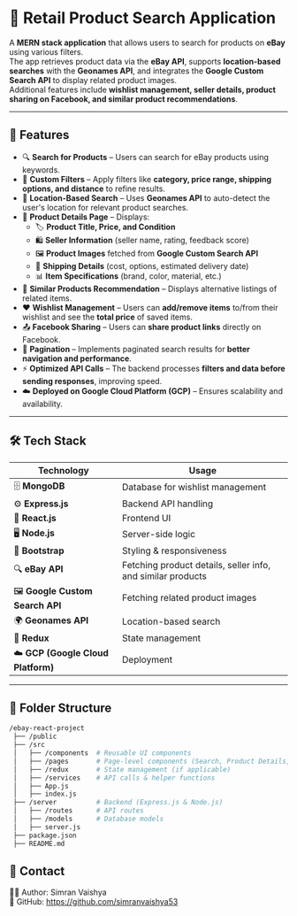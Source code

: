 # 🛒 Retail Product Search Application

A **MERN stack application** that allows users to search for products on **eBay** using various filters.  
The app retrieves product data via the **eBay API**, supports **location-based searches** with the **Geonames API**, and integrates the **Google Custom Search API** to display related product images.  
Additional features include **wishlist management, seller details, product sharing on Facebook, and similar product recommendations**.  

---

## 🚀 Features  

- 🔍 **Search for Products** – Users can search for eBay products using keywords.  
- 🎯 **Custom Filters** – Apply filters like **category, price range, shipping options, and distance** to refine results.  
- 📍 **Location-Based Search** – Uses **Geonames API** to auto-detect the user's location for relevant product searches.  
- 📝 **Product Details Page** – Displays:  
  - 🏷️ **Product Title, Price, and Condition**  
  - 🛍️ **Seller Information** (seller name, rating, feedback score)  
  - 🖼️ **Product Images** fetched from **Google Custom Search API**  
  - 🚚 **Shipping Details** (cost, options, estimated delivery date)  
  - 📊 **Item Specifications** (brand, color, material, etc.)  
- 🔄 **Similar Products Recommendation** – Displays alternative listings of related items.  
- ❤️ **Wishlist Management** – Users can **add/remove items** to/from their wishlist and see the **total price** of saved items.  
- 📤 **Facebook Sharing** – Users can **share product links** directly on Facebook.  
- 📑 **Pagination** – Implements paginated search results for **better navigation and performance**.  
- ⚡ **Optimized API Calls** – The backend processes **filters and data before sending responses**, improving speed.  
- ☁️ **Deployed on Google Cloud Platform (GCP)** – Ensures scalability and availability.  

---

## 🛠 Tech Stack  

| **Technology**            | **Usage**                                         |
|---------------------------|--------------------------------------------------|
| 🗄️ **MongoDB**            | Database for wishlist management                |
| ⚙️ **Express.js**         | Backend API handling                            |
| 🎨 **React.js**           | Frontend UI                                     |
| 🖥️ **Node.js**            | Server-side logic                              |
| 🎨 **Bootstrap**          | Styling & responsiveness                        |
| 🔍 **eBay API**           | Fetching product details, seller info, and similar products |
| 🖼️ **Google Custom Search API** | Fetching related product images             |
| 🌍 **Geonames API**       | Location-based search                           |
| 🔄 **Redux**              | State management                                |
| ☁️ **GCP (Google Cloud Platform)** | Deployment                            |

---

## 📂 Folder Structure  

```bash
/ebay-react-project
 ├── /public
 ├── /src
 │   ├── /components  # Reusable UI components
 │   ├── /pages       # Page-level components (Search, Product Details, Wishlist)
 │   ├── /redux       # State management (if applicable)
 │   ├── /services    # API calls & helper functions
 │   ├── App.js
 │   ├── index.js
 ├── /server          # Backend (Express.js & Node.js)
 │   ├── /routes      # API routes
 │   ├── /models      # Database models
 │   ├── server.js
 ├── package.json
 ├── README.md

```

## 📩 Contact  
👨‍💻 Author: Simran Vaishya  
🔗 GitHub: https://github.com/simranvaishya53
